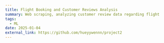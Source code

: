 ```yaml
---
title: Flight Booking and Customer Reviews Analysis
summary: Web scraping, analyzing customer review data regarding flight airlines, and building a predictive model to identify factors influencing successful booking behaviour. ![Python](https://img.shields.io/badge/Python-3776AB?style=for-the-badge&logo=python&logoColor=white)
tags:
  - ML
date: 2025-01-04
external_link: https://github.com/hueyywennn/project2
---
```

